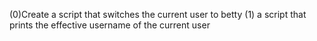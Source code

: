 (0)Create a script that switches the current user to betty
(1) a script that prints the effective username of the current user
